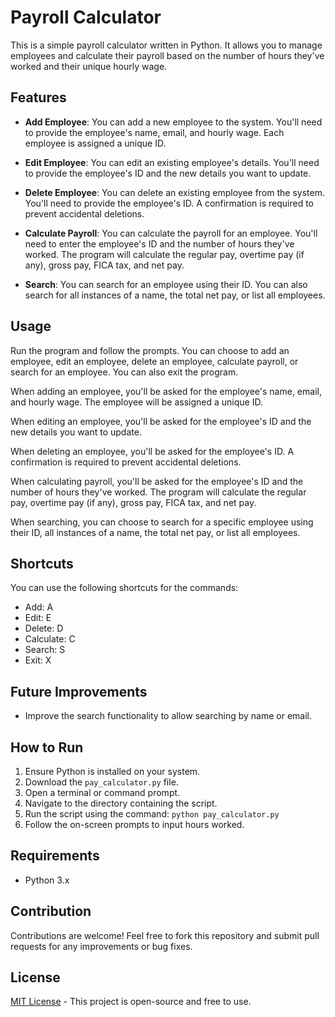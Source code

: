 # Payroll Calculator

This is a simple payroll calculator written in Python. It allows you to manage employees and calculate their payroll based on the number of hours they've worked and their unique hourly wage.

## Features

- **Add Employee**: You can add a new employee to the system. You'll need to provide the employee's name, email, and hourly wage. Each employee is assigned a unique ID.

- **Edit Employee**: You can edit an existing employee's details. You'll need to provide the employee's ID and the new details you want to update.

- **Delete Employee**: You can delete an existing employee from the system. You'll need to provide the employee's ID. A confirmation is required to prevent accidental deletions.

- **Calculate Payroll**: You can calculate the payroll for an employee. You'll need to enter the employee's ID and the number of hours they've worked. The program will calculate the regular pay, overtime pay (if any), gross pay, FICA tax, and net pay.

- **Search**: You can search for an employee using their ID. You can also search for all instances of a name, the total net pay, or list all employees.

## Usage

Run the program and follow the prompts. You can choose to add an employee, edit an employee, delete an employee, calculate payroll, or search for an employee. You can also exit the program.

When adding an employee, you'll be asked for the employee's name, email, and hourly wage. The employee will be assigned a unique ID.

When editing an employee, you'll be asked for the employee's ID and the new details you want to update.

When deleting an employee, you'll be asked for the employee's ID. A confirmation is required to prevent accidental deletions.

When calculating payroll, you'll be asked for the employee's ID and the number of hours they've worked. The program will calculate the regular pay, overtime pay (if any), gross pay, FICA tax, and net pay.

When searching, you can choose to search for a specific employee using their ID, all instances of a name, the total net pay, or list all employees.

## Shortcuts

You can use the following shortcuts for the commands:

- Add: A
- Edit: E
- Delete: D
- Calculate: C
- Search: S
- Exit: X

## Future Improvements

- Improve the search functionality to allow searching by name or email.

## How to Run

1. Ensure Python is installed on your system.
2. Download the `pay_calculator.py` file.
3. Open a terminal or command prompt.
4. Navigate to the directory containing the script.
5. Run the script using the command: `python pay_calculator.py`
6. Follow the on-screen prompts to input hours worked.

## Requirements

- Python 3.x

## Contribution

Contributions are welcome! Feel free to fork this repository and submit pull requests for any improvements or bug fixes.

## License

[MIT License](https://opensource.org/licenses/MIT) - This project is open-source and free to use.
